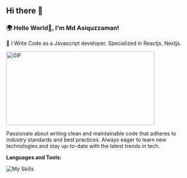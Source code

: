 ## Hi there 👋

### 🌍 Hello World👋, I'm Md Asiquzzaman!

🌱 I Write Code as a Javascript developer. Specialized in Reactjs, Nextjs.

  <img align="center" alt="GIF" height="200px" width="400px" src="https://media.tenor.com/YZPnGuPeZv8AAAAd/coding.gif" />


Passionate about writing clean and maintainable code that adheres to industry standards and best practices.
Always eager to learn new technologies and stay up-to-date with the latest trends in tech.

**Languages and Tools:**  

![My Skills](https://skillicons.dev/icons?i=ts,next,react,js,tailwind,bootstrap,nodejs,express,mongodb)


